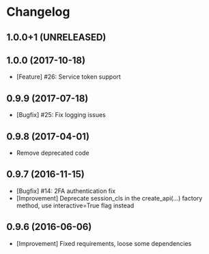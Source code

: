Changelog
=========

1.0.0+1 (UNRELEASED)
--------------------


1.0.0 (2017-10-18)
--------------------
* [Feature] #26: Service token support

0.9.9 (2017-07-18)
--------------------
* [Bugfix] #25: Fix logging issues

0.9.8 (2017-04-01)
------------------
* Remove deprecated code

0.9.7 (2016-11-15)
------------------
* [Bugfix] #14: 2FA authentication fix
* [Improvement] Deprecate session_cls in the create_api(...) factory method, use interactive=True flag instead

0.9.6 (2016-06-06)
------------------
* [Improvement] Fixed requirements, loose some dependencies

